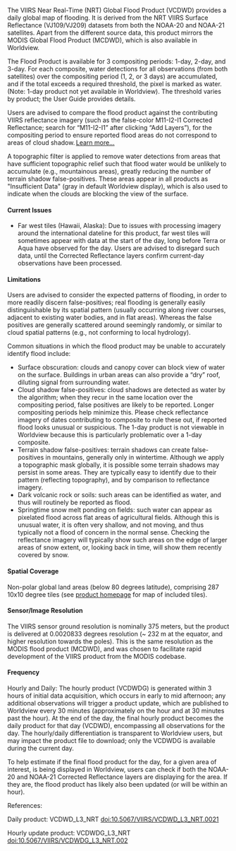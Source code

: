 The VIIRS Near Real-Time (NRT) Global Flood Product (VCDWD) provides a daily global map of flooding. It is derived from the NRT VIIRS Surface Reflectance (VJ109/VJ209) datasets from both the NOAA-20 and NOAA-21 satellites. Apart from the different source data, this product mirrors the MODIS Global Flood Product (MCDWD), which is also available in Worldview.

The Flood Product is available for 3 compositing periods: 1-day, 2-day, and 3-day. For each composite, water detections for all observations (from both satellites) over the compositing period (1, 2, or 3 days) are accumulated, and if the total exceeds a required threshold, the pixel is marked as water. (Note: 1-day product not yet available in Worldview). The threshold varies by product; the User Guide provides details.

Users are advised to compare the flood product against the contributing VIIRS reflectance imagery (such as the false-color M11-I2-I1 Corrected Reflectance; search for “M11-I2-I1” after clicking “Add Layers”), for the compositing period to ensure reported flood areas do not correspond to areas of cloud shadow. [Learn more…](https://www.earthdata.nasa.gov/data/instruments/viirs/near-real-time-data/nrt-global-flood-products)

A topographic filter is applied to remove water detections from areas that have sufficient topographic relief such that flood water would be unlikely to accumulate (e.g., mountainous areas), greatly reducing the number of terrain shadow false-positives. These areas appear in all products as "Insufficient Data" (gray in default Worldview display), which is also used to indicate when the clouds are blocking the view of the surface.

#### Current Issues
- Far west tiles (Hawaii, Alaska):  Due to issues with processing imagery around the international dateline for this product, far west tiles will sometimes appear with data at the start of the day, long before Terra or Aqua have observed for the day. Users are advised to disregard such data, until the Corrected Reflectance layers confirm current-day observations have been processed.

#### Limitations
Users are advised to consider the expected patterns of flooding, in order to more readily discern false-positives; real flooding is generally easily distinguishable by its spatial pattern (usually occurring along river courses, adjacent to existing water bodies, and in flat areas). Whereas the false positives are generally scattered around seemingly randomly, or similar to cloud spatial patterns (e.g., not conforming to local hydrology).

Common situations in which the flood product may be unable to accurately identify flood include:

- Surface obscuration: clouds and canopy cover can block view of water on the surface. Buildings in urban areas can also provide a “dry” roof, diluting signal from surrounding water.
- Cloud shadow false-positives: cloud shadows are detected as water by the algorithm; when they recur in the same location over the compositing period, false positives are likely to be reported. Longer compositing periods help minimize this. Please check reflectance imagery of dates contributing to composite to rule these out, if reported flood looks unusual or suspicious. The 1-day product is not viewable in Worldview because this is particularly problematic over a 1-day composite.
- Terrain shadow false-positives: terrain shadows can create false-positives in mountains, generally only in wintertime. Although we apply a topographic mask globally, it is possible some terrain shadows may persist in some areas. They are typically easy to identify due to their pattern (reflecting topography), and by comparison to reflectance imagery.
- Dark volcanic rock or soils: such areas can be identified as water, and thus will routinely be reported as flood.
- Springtime snow melt ponding on fields: such water can appear as pixelated flood across flat areas of agricultural fields. Although this is unusual water, it is often very shallow, and not moving, and thus typically not a flood of concern in the normal sense. Checking the reflectance imagery will typically show such areas on the edge of larger areas of snow extent, or, looking back in time, will show them recently covered by snow.

#### Spatial Coverage
Non-polar global land areas (below 80 degrees latitude), comprising 287 10x10 degree tiles (see [product homepage](https://www.earthdata.nasa.gov/data/instruments/viirs/near-real-time-data/nrt-global-flood-products) for map of included tiles).

#### Sensor/Image Resolution
The VIIRS sensor ground resolution is nominally 375 meters, but the product is delivered at 0.0020833 degrees resolution (~ 232 m at the equator, and higher resolution towards the poles). This is the same resolution as the MODIS flood product (MCDWD), and was chosen to facilitate rapid development of the VIIRS product from the MODIS codebase.

#### Frequency
Hourly and Daily: The hourly product (VCDWDG) is generated within 3 hours of initial data acquisition, which occurs in early to mid afternoon; any additional observations will trigger a product update, which are published to Worldview every 30 minutes (approximately on the hour and at 30 minutes past the hour). At the end of the day, the final hourly product becomes the daily product for that day (VCDWD), encompassing all observations for the day. The hourly/daily differentiation is transparent to Worldview users, but may impact the product file to download; only the VCDWDG is available during the current day.

To help estimate if the final flood product for the day, for a given area of interest, is being displayed in Worldview, users can check if both the NOAA-20 and NOAA-21 Corrected Reflectance layers are displaying for the area. If they are, the flood product has likely also been updated (or will be within an hour).

References:

Daily product: VCDWD_L3_NRT [doi:10.5067/VIIRS/VCDWD_L3_NRT.0021](https://doi.org/10.5067/VIIRS/VCDWD_L3_NRT.002)

Hourly update product: VCDWDG_L3_NRT [doi:10.5067/VIIRS/VCDWDG_L3_NRT.002](https://doi.org/10.5067/VIIRS/VCDWDG_L3_NRT.002)